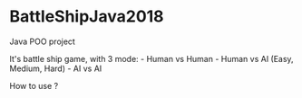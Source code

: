 # BattleShipJava2018

Java POO project

It's battle ship game, with 3 mode: - Human vs Human 
                                    - Human vs AI (Easy, Medium, Hard)
                                    - AI vs AI 
                                    
How to use ? 
